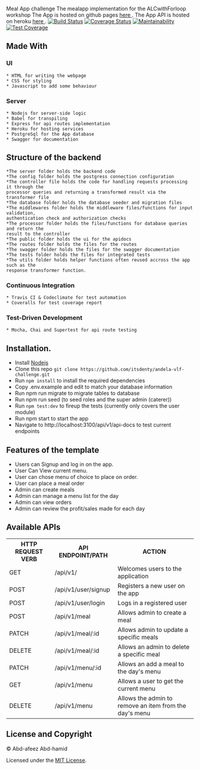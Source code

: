 Meal App challenge
The mealapp implementation for the ALCwithForloop workshop
The App is hosted on github pages [ here ](https://itsdenty.github.io/MealApp/index.html).
The App API is hosted on heroku [ here ](https://meal-app-andela.herokuapp.com/api-docs/).
[![Build Status](https://travis-ci.org/Itsdenty/MealApp.svg?branch=develop)](https://travis-ci.org/Itsdenty/MealApp) 
[![Coverage Status](https://coveralls.io/repos/github/Itsdenty/MealApp/badge.svg?branch=ch-fix-travis-build-error)](https://coveralls.io/github/Itsdenty/MealApp?branch=ch-fix-travis-build-error)
[![Maintainability](https://api.codeclimate.com/v1/badges/5a4864a1bdf51fb7047f/maintainability)](https://codeclimate.com/github/Itsdenty/MealApp/maintainability)
[![Test Coverage](https://api.codeclimate.com/v1/badges/5a4864a1bdf51fb7047f/test_coverage)](https://codeclimate.com/github/Itsdenty/MealApp/test_coverage)
## Made With
  ### UI
    * HTML for writing the webpage
    * CSS for styling
    * Javascript to add some behaviour
  
  ### Server
    * Nodejs for server-side logic
    * Babel for transpiling
    * Express for api routes implementation
    * Heroku for hosting services
    * PostgreSql for the App database
    * Swagger for documentation

## Structure of the backend
    *The server folder holds the backend code
    *The config folder holds the postgress connection configuration
    *The controller file holds the code for handling requests processing it through the 
    processor queries and returning a transformed result via the transformer file
    *The database folder holds the database seeder and migration files
    *The middlewares folder holds the middleware files/functions for input validation,
    authentication check and authorization checks
    *The processor folder holds the files/functions for database queries and return the
    result to the controller
    *The public folder holds the ui for the apidocs
    *The routes folder holds the files for the routes
    *The swagger folder holds the files for the swagger documentation
    *The tests folder holds the files for integrated tests
    *The utils folder holds helper functions often reused accross the app such as the
    response transformer function.

  ### Continuous Integration
    * Travis CI & Codeclimate for test automation
    * Coveralls for test coverage report
  
  ### Test-Driven Development
    * Mocha, Chai and Supertest for api route testing

## Installation.
  * Install [Nodejs](https://nodejs.org/en/download/)
  * Clone this repo ``` git clone https://github.com/itsdenty/andela-vlf-challenge.git ```
  * Run ```npm install``` to install the required dependencies
  * Copy .env.example and edit to match your database information
  * Run npm run migrate to migrate tables to database
  * Run npm run seed (to seed roles and the super admin (caterer))
  * Run ```npm test:dev``` to fireup the tests (currently only covers the user module)
  * Run npm start to start the app
  * Navigate to http://localhost:3100/api/v1/api-docs to test current endpoints

## Features of the template
* Users can Signup and log in on the app.
* User Can View current menu.
* User can chose menu of choice to place on order.
* User can place a meal order
* Admin can create meals
* Admin can manage a menu list for the day
* Admin can view orders
* Admin can review the profit/sales made for each day

## Available APIs
<table>
  <tr>
      <th>HTTP REQUEST VERB</th>
      <th>API ENDPOINT/PATH</th>
      <th>ACTION</th>
  </tr>
  <tr>
      <td>GET</td>
      <td>/api/v1/</td>
      <td>Welcomes users to the application</td>
  </tr>
  <tr>
      <td>POST</td>
      <td>/api/v1/user/signup</td>
      <td>Registers a new user on the app</td>
  </tr>
  <tr>
      <td>POST</td>
      <td>/api/v1/user/login</td>
      <td>Logs in a registered user</td>
  </tr>
  <tr>
      <td>POST</td>
      <td>/api/v1/meal</td>
      <td>Allows admin to create a meal</td>
  </tr>
  <tr>
      <td>PATCH</td>
      <td>/api/v1/meal/:id</td>
      <td>Allows admin to update a specific meals</td>
  </tr>
  <tr>
      <td>DELETE</td>
      <td>/api/v1/meal/:id</td>
      <td>Allows an admin to delete a specific meal</td>
  </tr>
  <tr>
      <td>PATCH</td>
      <td>/api/v1/menu/:id</td>
      <td>Allows an add a meal to the day's menu</td>
  </tr>
  <tr>
      <td>GET</td>
      <td>/api/v1/menu</td>
      <td>Allows a user to get the current menu</td>
  </tr>
  <tr>
      <td>DELETE</td>
      <td>/api/v1/menu</td>
      <td>Allows the admin to remove an item from the day's menu</td>
  </tr>
</table>

## License and Copyright
&copy; Abd-afeez Abd-hamid

Licensed under the [MIT License](LICENSE).
